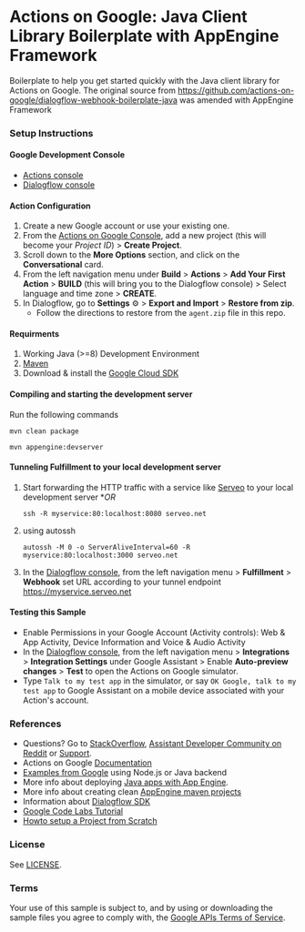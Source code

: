# Actions on Google: Java Client Library Boilerplate with AppEngine Framework

Boilerplate to help you get started quickly with the Java client library for Actions on Google.
The original source from https://github.com/actions-on-google/dialogflow-webhook-boilerplate-java was amended with AppEngine Framework

### Setup Instructions

#### Google Development Console
+ [Actions console](https://console.actions.google.com/)
+ [Dialogflow console](https://console.dialogflow.com)

#### Action Configuration
1. Create a new Google account or use your existing one.
1. From the [Actions on Google Console](https://console.actions.google.com/), add a new project (this will become your *Project ID*) > **Create Project**.
1. Scroll down to the **More Options** section, and click on the **Conversational** card.
1. From the left navigation menu under **Build** > **Actions** > **Add Your First Action** > **BUILD** (this will bring you to the Dialogflow console) > Select language and time zone > **CREATE**.
1. In Dialogflow, go to **Settings** ⚙ > **Export and Import** > **Restore from zip**.
    + Follow the directions to restore from the `agent.zip` file in this repo.

#### Requirments
1. Working Java (>=8) Development Environment
1. [Maven](https://maven.apache.org/download.cgi)
1. Download & install the [Google Cloud SDK](https://cloud.google.com/sdk/docs/)

#### Compiling and starting the development server
Run the following commands

    mvn clean package
    
    mvn appengine:devserver

#### Tunneling Fulfillment to your local development server
1. Start forwarding the HTTP traffic with a service like [Serveo](https://serveo.net) to your local development server **OR*

       ssh -R myservice:80:localhost:8080 serveo.net

1. using autossh
       
       autossh -M 0 -o ServerAliveInterval=60 -R myservice:80:localhost:3000 serveo.net

1. In the [Dialogflow console](https://console.dialogflow.com), from the left navigation menu > **Fulfillment** > **Webhook** set URL according to your tunnel endpoint
https://myservice.serveo.net

#### Testing this Sample
+ Enable Permissions in your Google Account (Activity controls):  Web & App Activity, Device Information and Voice & Audio Activity
+ In the [Dialogflow console](https://console.dialogflow.com), from the left navigation menu > **Integrations** > **Integration Settings** under Google Assistant > Enable **Auto-preview changes** >  **Test** to open the Actions on Google simulator.
+ Type `Talk to my test app` in the simulator, or say `OK Google, talk to my test app` to Google Assistant on a mobile device associated with your Action's account.

### References
+ Questions? Go to [StackOverflow](https://stackoverflow.com/questions/tagged/actions-on-google), [Assistant Developer Community on Reddit](https://www.reddit.com/r/GoogleAssistantDev/) or [Support](https://developers.google.com/actions/support/).
+ Actions on Google [Documentation](https://developers.google.com/actions/extending-the-assistant)
+ [Examples from Google](https://developers.google.com/actions/samples/github) using Node.js or Java backend
+ More info about deploying [Java apps with App Engine](https://cloud.google.com/appengine/docs/standard/java/quickstart).
+ More info about creating clean [AppEngine maven projects](https://cloud.google.com/appengine/docs/standard/java/tools/maven)
+ Information about [Dialogflow SDK](https://dialogflow.com/docs/sdks)
+ [Google Code Labs Tutorial](https://codelabs.developers.google.com/codelabs/actions-1/index.html#0)
+ [Howto setup a Project from Scratch](https://developers.google.com/actions/dialogflow/project-agent)

### License
See [LICENSE](LICENSE).
 
### Terms
Your use of this sample is subject to, and by using or downloading the sample files you agree to comply with, the [Google APIs Terms of Service](https://developers.google.com/terms/).
